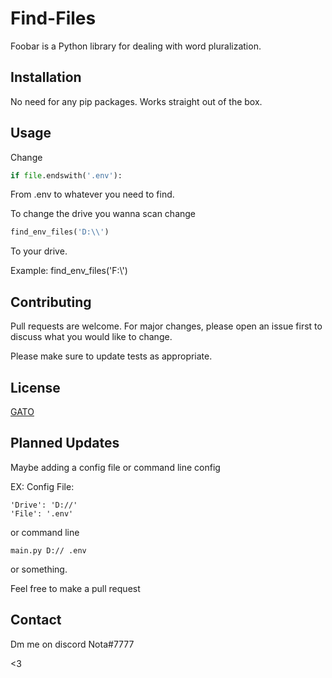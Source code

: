 # Find-Files

Foobar is a Python library for dealing with word pluralization.

## Installation

No need for any pip packages.
Works straight out of the box.

## Usage
Change
```python
if file.endswith('.env'):
```
From .env to whatever you need to find.

To change the drive you wanna scan change

```python
find_env_files('D:\\')
```
To your drive.

Example:
find_env_files('F:\\') 

## Contributing

Pull requests are welcome. For major changes, please open an issue first
to discuss what you would like to change.

Please make sure to update tests as appropriate.

## License

[GATO](https://github.com/MatchPort/Find-Files/blob/main/LICENSE)

## Planned Updates
Maybe adding a config file or command line config

EX: 
Config File:

```
'Drive': 'D://'
'File': '.env'
```

or command line
```
main.py D:// .env
```
or something. 

Feel free to make a pull request 

## Contact

Dm me on discord 
Nota#7777

<3
